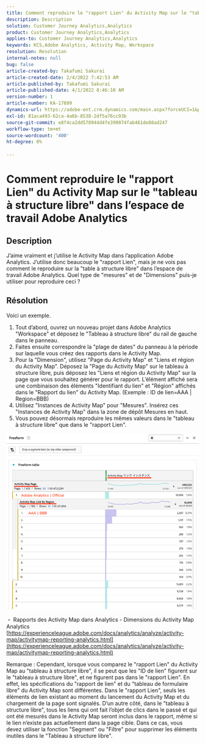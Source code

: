 ```yaml
---
title: Comment reproduire le "rapport Lien" du Activity Map sur le "tableau à structure libre" dans l’espace de travail Adobe Analytics
description: Description
solution: Customer Journey Analytics,Analytics
product: Customer Journey Analytics,Analytics
applies-to: Customer Journey Analytics,Analytics
keywords: KCS,Adobe Analytics, Activity Map, Workspace
resolution: Resolution
internal-notes: null
bug: false
article-created-by: Takafumi Sakurai
article-created-date: 2/4/2022 7:42:53 AM
article-published-by: Takafumi Sakurai
article-published-date: 4/1/2022 8:46:10 AM
version-number: 1
article-number: KA-17899
dynamics-url: https://adobe-ent.crm.dynamics.com/main.aspx?forceUCI=1&pagetype=entityrecord&etn=knowledgearticle&id=c22fb80d-8e85-ec11-8d21-0022480855a4
exl-id: 81aca493-62ca-4a6b-8538-2df5a76cc93b
source-git-commit: e8f4ca2dd578944d4fe399074fab461de88ad247
workflow-type: tm+mt
source-wordcount: '400'
ht-degree: 0%

---
```


# Comment reproduire le &quot;rapport Lien&quot; du Activity Map sur le &quot;tableau à structure libre&quot; dans l’espace de travail Adobe Analytics

## Description

J’aime vraiment et j’utilise le Activity Map dans l’application Adobe Analytics. J’utilise donc beaucoup le &quot;rapport Lien&quot;, mais je ne vois pas comment le reproduire sur la &quot;table à structure libre&quot; dans l’espace de travail Adobe Analytics. Quel type de &quot;mesures&quot; et de &quot;Dimensions&quot; puis-je utiliser pour reproduire ceci ?

## Résolution


Voici un exemple.

1. Tout d’abord, ouvrez un nouveau projet dans Adobe Analytics &quot;Workspace&quot; et déposez le &quot;Tableau à structure libre&quot; du rail de gauche dans le panneau. 
2. Faites ensuite correspondre la &quot;plage de dates&quot; du panneau à la période sur laquelle vous créez des rapports dans le Activity Map.
3. Pour la &quot;Dimension&quot;, utilisez &quot;Page du Activity Map&quot; et &quot;Liens et région du Activity Map&quot;. Déposez la &quot;Page du Activity Map&quot; sur le tableau à structure libre, puis déposez les &quot;Liens et région du Activity Map&quot; sur la page que vous souhaitez générer pour le rapport. L’élément affiché sera une combinaison des éléments &quot;Identifiant du lien&quot; et &quot;Région&quot; affichés dans le &quot;Rapport du lien&quot; du Activity Map. (Exemple : ID de lien=AAA | Region=BBB)
4. Utilisez &quot;Instances de Activity Map&quot; pour &quot;Mesures&quot;. Insérez ces &quot;Instances de Activity Map&quot; dans la zone de dépôt Mesures en haut.
5. Vous pouvez désormais reproduire les mêmes valeurs dans le &quot;tableau à structure libre&quot; que dans le &quot;rapport Lien&quot;.

![](assets/ce099307-8f85-ec11-8d21-0022480855a4.png)

・ Rapports des Activity Map dans Analytics - Dimensions du Activity Map Analytics
[https://experienceleague.adobe.com/docs/analytics/analyze/activity-map/activitymap-reporting-analytics.html](https://experienceleague.adobe.com/docs/analytics/analyze/activity-map/activitymap-reporting-analytics.html)

Remarque : Cependant, lorsque vous comparez le &quot;rapport Lien&quot; du Activity Map au &quot;tableau à structure libre&quot;, il se peut que les &quot;ID de lien&quot; figurent sur le &quot;tableau à structure libre&quot;, et ne figurent pas dans le &quot;rapport Lien&quot;. En effet, les spécifications du &quot;rapport de lien&quot; et du &quot;tableau de formulaire libre&quot; du Activity Map sont différentes. Dans le &quot;rapport Lien&quot;, seuls les éléments de lien existant au moment du lancement du Activity Map et du chargement de la page sont signalés. D’un autre côté, dans le &quot;tableau à structure libre&quot;, tous les liens qui ont fait l’objet de clics dans le passé et qui ont été mesurés dans le Activity Map seront inclus dans le rapport, même si le lien n’existe pas actuellement dans la page cible. Dans ce cas, vous devez utiliser la fonction &quot;Segment&quot; ou &quot;Filtre&quot; pour supprimer les éléments inutiles dans le &quot;Tableau à structure libre&quot;.
